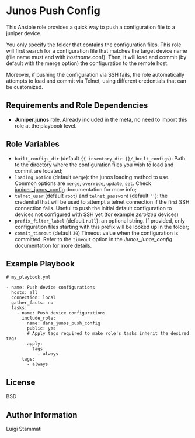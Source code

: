 Junos Push Config
=========

This Ansible role provides a quick way to push a configuration file to a juniper device.

You only specify the folder that contains the configuration files. This role will first search for a configuration file 
that matches the target device name (file name must end with _hostname_.conf). Then, it will load and commit 
(by default with the merge option) the configuration to the remote host. 

Moreover, if pushing the configuration via SSH fails, the role automatically attempts to load and commit via Telnet, 
using different credentials that can be customized. 


Requirements and Role Dependencies
------------

* __Juniper.junos__ role. Already included in the meta, no need to import this role at the playbook level.


Role Variables
--------------

* `built_configs_dir` (default `{{ inventory_dir }}/_built_configs`): Path to the directory where the configuration 
files you wish to load and commit are located;
* `loading_option` (default `merge`): the junos loading method to use. Common options are `merge`, `override`, `update`, 
`set`. Check [juniper_junos_config](https://junos-ansible-modules.readthedocs.io/en/2.0.0/juniper_junos_config.html)
documentation for more info;
* `telnet_user` (default `root`) and `telnet_password` (default `''`): the credential that will be used to attempt a 
telnet connection if the first SSH connection fails. Useful to push the initial default configuration to devices 
not configured with SSH yet (for example _zeroized_ devices)
* `prefix_filter_label` (default `null`): an optional string. If provided, only configuration files starting with 
this prefix will be looked up in the folder;
* `commit_timeout` (default `30`) Timeout value when the configuration is committed. Refer to the `timeout` option in the
 _Junos_junos_config_ documentation for more details. 

Example Playbook
----------------

```
# my_playbook.yml

- name: Push device configurations
  hosts: all
  connection: local
  gather_facts: no
  tasks:
    - name: Push device configurations
      include_role:
        name: dana_junos_push_config
        public: yes
        # Apply tags required to make role's tasks inherit the desired tags
        apply:
          tags:
            - always
      tags:
        - always
```

License
-------

BSD

Author Information
------------------

Luigi Stammati
